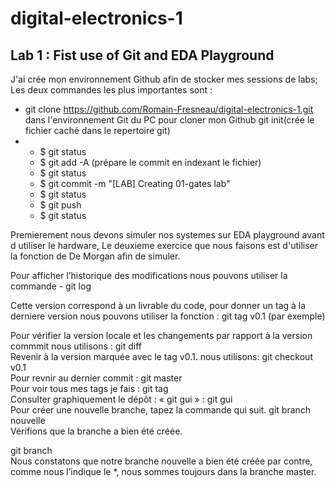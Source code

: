 # digital-electronics-1
## Lab 1 : Fist use of Git and EDA Playground
J'ai crée mon environnement Github afin de stocker mes sessions de labs; Les deux commandes les plus importantes sont :
  * git clone https://github.com/Romain-Fresneau/digital-electronics-1.git dans l'environnement Git du PC pour cloner mon Github
   git init(crée le fichier caché dans le repertoire git)
  * - $ git status
    - $ git add -A (prépare le commit en indexant le fichier)
    - $ git status
    - $ git commit -m "[LAB] Creating 01-gates lab"
    - $ git status
    - $ git push
    - $ git status

Premierement nous devons simuler nos systemes sur EDA playground avant d utiliser le hardware, Le deuxieme exercice que nous faisons est d'utiliser la fonction de De Morgan afin de simuler.

Pour afficher l’historique des modifications nous pouvons utiliser la commande 
     -  git log

Cette version correspond à un livrable du code, pour donner un tag à la derniere version nous pouvons utiliser la fonction :
  git tag v0.1 (par exemple)

Pour vérifier la version locale et les changements par rapport à la version commmit nous utilisons :
 git diff
 <br>
Revenir à la version marquée avec le tag v0.1. nous utilisons:
 git checkout v0.1
 <br>
Pour revnir au dernier commit :
git master
<br>
Pour voir tous mes tags je fais :
 git tag
 <br>
Consulter graphiquement le dépôt : « git gui » :
 git gui
 <br>
 Pour créer une nouvelle branche, tapez la commande qui suit.
git branch nouvelle
 <br>
 Vérifions que la branche a bien été créée.

git branch
 <br>
Nous constatons que notre branche nouvelle a bien été créée par contre, comme nous l’indique le *, nous sommes toujours dans la branche master.
